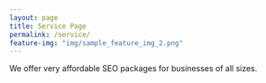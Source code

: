 ```yaml
---
layout: page
title: Service Page
permalink: /service/
feature-img: "img/sample_feature_img_2.png"
---
```


We offer very affordable SEO packages for businesses of all sizes. 
